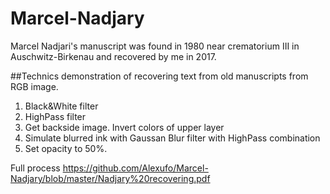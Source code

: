 # Marcel-Nadjary
Marcel Nadjari's manuscript was found in 1980 near crematorium III in Auschwitz-Birkenau and recovered by me in 2017.

##Technics demonstration of recovering text from old manuscripts from RGB image.

1. Black&White filter
3. HighPass filter
2. Get backside image. Invert colors of upper layer
3. Simulate blurred ink with Gaussan Blur filter with HighPass combination
4. Set opacity to 50%.


Full process 
https://github.com/Alexufo/Marcel-Nadjary/blob/master/Nadjary%20recovering.pdf
